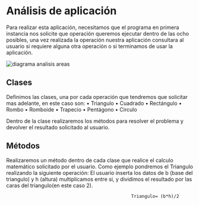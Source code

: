 # Análisis  de aplicación

Para realizar esta aplicación, necesitamos que el programa en primera instancia nos solicite que operación queremos ejecutar dentro de las ocho posibles, una vez realizada la operación nuestra aplicación consultara al usuario si requiere alguna otra operación o si terminamos de usar la aplicación.
 

![diagrama analisis areas](https://user-images.githubusercontent.com/61906112/138600645-6ddc6c20-ab50-4e98-b7a6-251edcba8415.PNG)         
       
        
## Clases

Definimos las clases, una por cada operación que tendremos que solicitar mas adelante, en este caso son:
    • Triangulo
    • Cuadrado
    • Rectángulo
    • Rombo
    • Romboide
    • Trapecio
    • Pentágono
    • Circulo

Dentro de la clase realizaremos los métodos para resolver el problema y devolver el resultado solicitado al usuario.

## Métodos

Realizaremos un método dentro de cada clase que realice el calculo matemático solicitado por el usuario.
Como ejemplo pondremos el Triangulo realizando la siguiente operación:
El usuario inserta los datos de b (base del triangulo) y h  (altura) multiplicamos entre si, y dividimos  el resultado por las caras del triangulo(en este caso 2).
					
          
                                                   Triangulo= (b*h)/2
